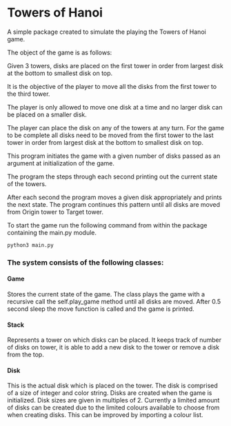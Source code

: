 # Towers of Hanoi

A simple package created to simulate the playing the Towers of Hanoi game.

The object of the game is as follows:

Given 3 towers, disks are placed on the first tower in order from largest disk at the bottom
to smallest disk on top.

It is the objective of the player to move all the disks from the first tower to the third tower.

The player is only allowed to move one disk at a time and no larger disk can be placed on a smaller disk.

The player can place the disk on any of the towers at any turn. For the game to be complete
all disks need to be moved from the first tower to the last tower in order from largest disk
at the bottom to smallest disk on top.

This program initiates the game with a given number of disks passed as an argument at
initialization of the game.

The program the steps through each second printing out the current state of the towers.

After each second the program moves a given disk appropriately and prints the next state.
The program continues this pattern until all disks are moved from Origin tower to Target tower.

To start the game run the following command from within the package containing the main.py module.

    python3 main.py

### The system consists of the following classes:

#### Game

Stores the current state of the game. The class plays the game with a recursive call the
self.play_game method until all disks are moved. After 0.5 second sleep the move function
is called and the game is printed.

#### Stack

Represents a tower on which disks can be placed. It keeps track of number of disks on tower,
it is able to add a new disk to the tower or remove a disk from the top.

#### Disk

This is the actual disk which is placed on the tower. The disk is comprised of a size of integer and color string. Disks are created when the game is initialized. Disk sizes are given in multiples of 2. Currently a limited amount of disks can be created due to the limited colours available to choose from when creating disks. This can be improved by importing a colour list.

